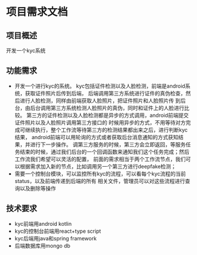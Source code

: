 # 项目需求文档

## 项目概述
开发一个kyc系统

## 功能需求
- 开发一个进行kyc的系统。
kyc包括证件检测以及人脸检测，前端是android系统，获取证件照片后传到后端，
后端调用第三方系统进行证件的真伪检查，然后进行人脸检测，同样由前端获取人脸照片，把证件照片和人脸照片传
到后台，由后台调用第三方系统检测人脸照片的真伪，同时和证件上的人脸进行比较。
第三方的证件检测以及人脸检测都是异步的方式调用，android前端提交证件照片以及人脸照片调用第三方接口的
时候用异步的方式，不用等待对方完成可继续执行，整个工作流等待第三方的检测结果都出来之后，进行判断kyc结果，
android前端可以用轮询的方式或者获取后台消息通知的方式获知结果，并进行下一步操作。
调第三方服务的时候，第三方会立即返回，等服务任务结束的时候，通过我们后台的一个回调函数来通知我们这个任务完成；然后工作流我们希望可以灵活的配置，
前面的需求相当于两个工作流节点，我们可以根据需求加入新的节点，比如调用另一个第三方进行deepfake检测；
- 需要一个控制台模块，可以监控所有kyc的流程，可以看每个kyc流程的当前status，以及前端传递到后端的所有
相关文件，管理员可以对这些流程进行查询以及删除等操作

## 技术要求
- kyc前端用android kotlin
- kyc的控制台前端用react+type script
- kyc后端用java和spring framework
- 后端数据库用mongo db

